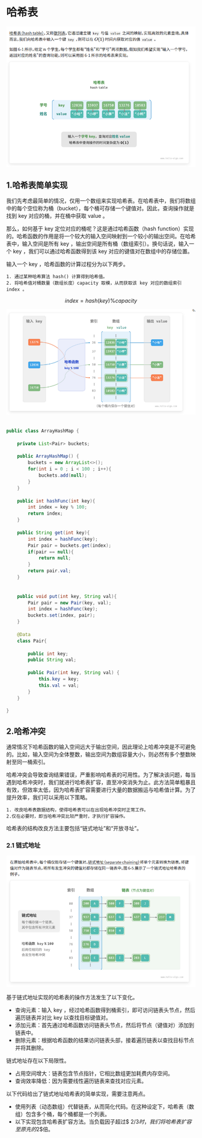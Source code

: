 # 哈希表
![alt text](./img/05-001.png)


## 1.哈希表简单实现

我们先考虑最简单的情况，仅用一个数组来实现哈希表。在哈希表中，我们将数组中的每个空位称为桶（bucket），每个桶可存储一个键值对。因此，查询操作就是找到 key 对应的桶，并在桶中获取 value 。

那么，如何基于 key 定位对应的桶呢？这是通过哈希函数（hash function）实现的。哈希函数的作用是将一个较大的输入空间映射到一个较小的输出空间。在哈希表中，输入空间是所有 key ，输出空间是所有桶（数组索引）。换句话说，输入一个 key ，我们可以通过哈希函数得到该 key 对应的键值对在数组中的存储位置。

输入一个 key ，哈希函数的计算过程分为以下两步。 

    1. 通过某种哈希算法 hash() 计算得到哈希值。
    2. 将哈希值对桶数量（数组长度）capacity 取模，从而获取该 key 对应的数组索引 index 。

$$ index = hash(key) \% capacity $$

![alt text](./img/05-002.png)

```java 

public class ArrayHashMap {

    private List<Pair> buckets;

    public ArrayHashMap() {
        buckets = new ArrayList<>();
        for(int i = 0 ; i < 100 ; i++){
            buckets.add(null);
        }
    }

    public int hashFunc(int key){
        int index = key % 100;
        return index;
    }

    public String get(int key){
        int index = hashFunc(key);
        Pair pair = buckets.get(index);
        if(pair == null){
            return null;
        }
        return pair.val;
    }


    public void put(int key, String val){
        Pair pair = new Pair(key, val);
        int index = hashFunc(key);
        buckets.set(index, pair);
    }

    @Data
    class Pair{

        public int key;
        public String val;

        public Pair(int key, String val) {
            this.key = key;
            this.val = val;
        }
    }

}

```

## 2.哈希冲突

通常情况下哈希函数的输入空间远大于输出空间，因此理论上哈希冲突是不可避免的。比如，输入空间为全体整数，输出空间为数组容量大小，则必然有多个整数映射至同一桶索引。

哈希冲突会导致查询结果错误，严重影响哈希表的可用性。为了解决该问题，每当遇到哈希冲突时，我们就进行哈希表扩容，直至冲突消失为止。此方法简单粗暴且有效，但效率太低，因为哈希表扩容需要进行大量的数据搬运与哈希值计算。为了提升效率，我们可以采用以下策略。

    1. 改良哈希表数据结构，使得哈希表可以在出现哈希冲突时正常工作。
    2.仅在必要时，即当哈希冲突比较严重时，才执行扩容操作。
哈希表的结构改良方法主要包括“链式地址”和“开放寻址”。

### 2.1 链式地址

![alt text](./img/05-003.png)

基于链式地址实现的哈希表的操作方法发生了以下变化。
- 查询元素：输入 key ，经过哈希函数得到桶索引，即可访问链表头节点，然后遍历链表并对比 key 以查找目标键值对。
- 添加元素：首先通过哈希函数访问链表头节点，然后将节点（键值对）添加到链表中。
- 删除元素：根据哈希函数的结果访问链表头部，接着遍历链表以查找目标节点并将其删除。


链式地址存在以下局限性。

- 占用空间增大：链表包含节点指针，它相比数组更加耗费内存空间。
- 查询效率降低：因为需要线性遍历链表来查找对应元素。

以下代码给出了链式地址哈希表的简单实现，需要注意两点。

- 使用列表（动态数组）代替链表，从而简化代码。在这种设定下，哈希表（数组）包含多个桶，每个桶都是一个列表。
- 以下实现包含哈希表扩容方法。当负载因子超过$ 2/3$时，我们将哈希表扩容至原先的$2$倍。
```java

```